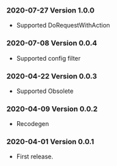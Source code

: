 ### 2020-07-27 Version 1.0.0
  * Supported DoRequestWithAction

### 2020-07-08 Version 0.0.4
  * Supported config filter

### 2020-04-22 Version 0.0.3
  * Supported Obsolete

### 2020-04-09 Version 0.0.2
  * Recodegen

### 2020-04-01 Version 0.0.1
* First release.